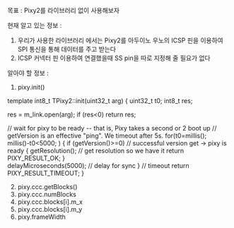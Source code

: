 목표 : Pixy2를 라이브러리 없이 사용해보자

현재 알고 있는 정보 : 
1. 우리가 사용한 라이브러리 에서는 Pixy2를 아두이노 우노의 ICSP 핀을 이용하여 SPI 통신을 통해 데이터를 주고 받는다
2. ICSP 커넥터 핀 이용하여 연결했을때 SS pin을 따로 지정해 줄 필요가 없다

알아야 할 정보 :
1. pixy.init()

template <class LinkType> int8_t TPixy2<LinkType>::init(uint32_t arg)
{
  uint32_t t0;
  int8_t res;
  
  res = m_link.open(arg);
  if (res<0)
    return res;
  
  // wait for pixy to be ready -- that is, Pixy takes a second or 2 boot up
  // getVersion is an effective "ping".  We timeout after 5s.
  for(t0=millis(); millis()-t0<5000; )
  {
    if (getVersion()>=0) // successful version get -> pixy is ready
	{
      getResolution(); // get resolution so we have it
      return PIXY_RESULT_OK;
    }	  
    delayMicroseconds(5000); // delay for sync
  }
  // timeout
  return PIXY_RESULT_TIMEOUT;
}

2. pixy.ccc.getBlocks()
3. pixy.ccc.numBlocks
4. pixy.ccc.blocks[i].m_x
5. pixy.ccc.blocks[i].m_y
6. pixy.frameWidth
